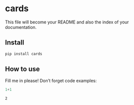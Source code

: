 # cards

<!-- WARNING: THIS FILE WAS AUTOGENERATED! DO NOT EDIT! -->

This file will become your README and also the index of your
documentation.

## Install

``` sh
pip install cards
```

## How to use

Fill me in please! Don’t forget code examples:

``` python
1+1
```

    2
